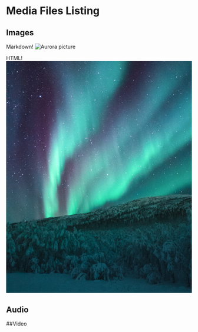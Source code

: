 # Media Files Listing

## Images

Markdown!
![Aurora picture](pexels-tobias-bjÃ¸rkli-1693095.jpg)

HTML!
<img src="media/pexels-tobias-bjÃ¸rkli-1693095.jpg"></img>

## Audio


##Video


